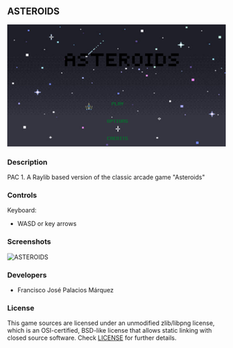 ## ASTEROIDS

![ASTEROIDS](screenshots/TitleScreen.png "ASTEROIDS")

### Description

PAC 1. A Raylib based version of the classic arcade game "Asteroids"

### Controls

Keyboard:
 - WASD or key arrows

### Screenshots

![ASTEROIDS](screenshots/Animation.gif "ASTEROIDS")

### Developers

 - Francisco José Palacios Márquez

### License

This game sources are licensed under an unmodified zlib/libpng license, which is an OSI-certified, BSD-like license that allows static linking with closed source software. Check [LICENSE](LICENSE) for further details.
